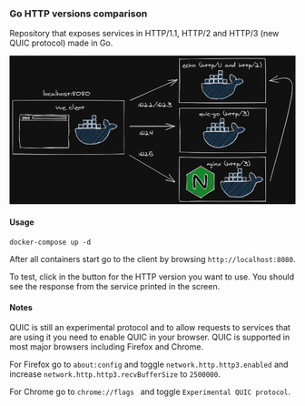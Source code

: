 ### Go HTTP versions comparison

Repository that exposes services in HTTP/1.1, HTTP/2 and HTTP/3 (new QUIC protocol) made in Go.

![](diagram.png)

#### Usage

```docker-compose up -d
docker-compose up -d
```

After all containers start go to the client by browsing `http://localhost:8080`.

To test, click in the button for the HTTP version you want to use. You should see the response from the service printed in the screen.

#### Notes

QUIC is still an experimental protocol and to allow requests to services that are using it you need to enable QUIC in your browser. QUIC is supported in most major browsers including Firefox and Chrome. 

For Firefox go to `about:config` and toggle `network.http.http3.enabled` and increase `network.http.http3.recvBufferSize` to `2500000`.

For Chrome go to `chrome://flags ` and toggle `Experimental QUIC protocol`.

